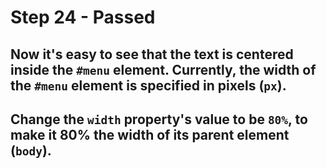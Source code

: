 # Step 24 - Passed
## Now it's easy to see that the text is centered inside the `#menu` element. Currently, the width of the `#menu` element is specified in pixels (`px`).

## Change the `width` property's value to be `80%`, to make it 80% the width of its parent element (`body`).